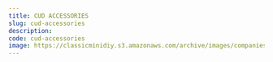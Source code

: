 ```yaml
---
title: CUD ACCESSORIES
slug: cud-accessories
description:
code: cud-accessories
image: https://classicminidiy.s3.amazonaws.com/archive/images/companies/wpa89eb8a8_06.jpg
---
```


<!-- Content of the page -->

##

    
